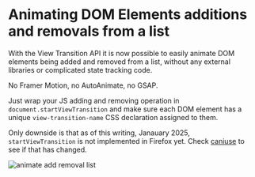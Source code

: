 # Animating DOM Elements additions and removals from a list

With the View Transition API it is now possible to easily animate DOM elements being added and removed from a list, without any external libraries or complicated state tracking code.

No Framer Motion, no AutoAnimate, no GSAP.

Just wrap your JS adding and removing operation in `document.startViewTransition` and make sure each DOM element has a unique `view-transition-name` CSS declaration assigned to them.

Only downside is that as of this writing, Janauary 2025, `startViewTransition` is not implemented in Firefox yet. Check [caniuse](https://caniuse.com/?search=startViewTransition) to see if that has changed.

![animate add removal list](https://github.com/user-attachments/assets/b6477753-0352-4205-b117-f3b96f7b75ef)
